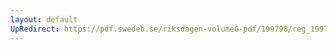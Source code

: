 ```yaml
---
layout: default
UpRedirect: https://pdf.swedeb.se/riksdagen-volumeG-pdf/199798/reg_199798/reg_199798_0460.pdf
---
```

